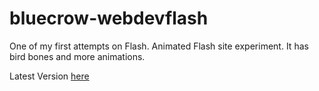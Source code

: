 bluecrow-webdevflash
====================
One of my first attempts on Flash. 
Animated Flash site experiment. It has bird bones and more animations. 

Latest Version [here](http://bluecrow.solidsolutions.pt/) 
